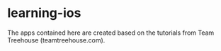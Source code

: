 learning-ios
============
The apps contained here are created based on the tutorials from Team Treehouse (teamtreehouse.com). 
